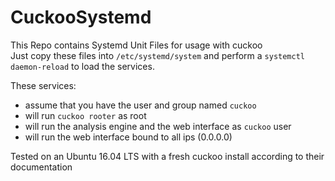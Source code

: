 # CuckooSystemd
This Repo contains Systemd Unit Files for usage with cuckoo  
Just copy these files into `/etc/systemd/system` and perform a `systemctl daemon-reload` to load the services.  

These services:
- assume that you have the user and group named `cuckoo`
- will run `cuckoo rooter` as root
- will run the analysis engine and the web interface as `cuckoo` user
- will run the web interface bound to all ips (0.0.0.0)

Tested on an Ubuntu 16.04 LTS with a fresh cuckoo install according to their documentation
